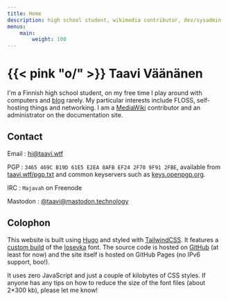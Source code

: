 ```yaml
---
title: Home
description: high school student, wikimedia contributor, dev/sysadmin
menus:
    main:
        weight: 100
---
```


# {{< pink "o/" >}} Taavi Väänänen

I'm a Finnish high school student, on my free time I play around with computers
and [blog](/posts) rarely. My particular interests include FLOSS, self-hosting
things and networking. I am a [MediaWiki](https://www.mediawiki.org/wiki/MediaWiki)
contributor and an administrator on the documentation site.

## Contact

Email
: <a href="mailto:hi@taavi.wtf" rel="me">hi@taavi.wtf</a>

PGP
: `3465 469C B19D 61E5 E2EA 8AFB EF24 2F70 9F91 2FBE`, available from
<a href="https://taavi.wtf/pgp.txt" rel="pgpkey authn">taavi.wtf/pgp.txt</a> and
common keyservers such as [keys.openpgp.org](https://keys.openpgp.org/vks/v1/by-fingerprint/3465469CB19D61E5E2EA8AFBEF242F709F912FBE).

IRC
: `Majavah` on Freenode

Mastodon
: <a href="https://mastodon.technology/@taavi" rel="me">@taavi@mastodon.technology</a>

## Colophon

This website is built using [Hugo](https://gohugo.io) and styled with
[TailwindCSS](https://tailwindcss.com). It features a
[custom build](https://static.taavi.wtf/fonts/Iosevka/config.toml.txt) of the
[Iosevka](https://typeof.net/Iosevka) font. The source code is hosted on
[GitHub](https://github.com/supertassu/taaviwtf) (at least for now) and the site
itself is hosted on GitHub Pages (no IPv6 support, boo!).

It uses zero JavaScript and just a couple of kilobytes of CSS styles. If anyone
has any tips on how to reduce the size of the font files (about 2*300 kb),
please let me know!

